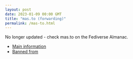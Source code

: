 ```yaml
---
layout: post
date: 2023-01-09 00:00 GMT
title: "mas.to (forwarding)"
permalink: /mas-to.html
---
```


No longer updated - check mas.to on the Fediverse Almanac.

* [Main information](https://www.fediversealmanac.com/api/v1/instances/mas.to)
* [Banned from](https://www.fediversealmanac.com/api/v1/instances/mas.to/banned_from)

